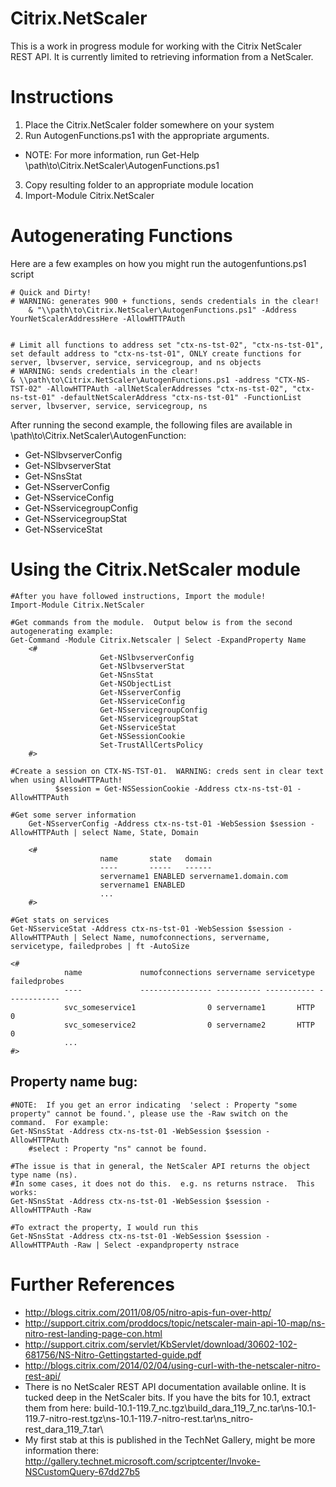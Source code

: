 Citrix.NetScaler
================

This is a work in progress module for working with the Citrix NetScaler REST API.  It is currently limited to retrieving information from a NetScaler.

# Instructions

1. Place the Citrix.NetScaler folder somewhere on your system
2. Run AutogenFunctions.ps1 with the appropriate arguments.
  * NOTE:  For more information, run Get-Help \\path\to\Citrix.NetScaler\AutogenFunctions.ps1
3. Copy resulting folder to an appropriate module location
4. Import-Module Citrix.NetScaler
        
# Autogenerating Functions

Here are a few examples on how you might run the autogenfuntions.ps1 script

    # Quick and Dirty!
    # WARNING: generates 900 + functions, sends credentials in the clear!
        & "\\path\to\Citrix.NetScaler\AutogenFunctions.ps1" -Address YourNetScalerAddressHere -AllowHTTPAuth
   

    # Limit all functions to address set "ctx-ns-tst-02", "ctx-ns-tst-01", set default address to "ctx-ns-tst-01", ONLY create functions for server, lbvserver, service, servicegroup, and ns objects
    # WARNING: sends credentials in the clear!
    & \\path\to\Citrix.NetScaler\AutogenFunctions.ps1 -address "CTX-NS-TST-02" -AllowHTTPAuth -allNetScalerAddresses "ctx-ns-tst-02", "ctx-ns-tst-01" -defaultNetScalerAddress "ctx-ns-tst-01" -FunctionList server, lbvserver, service, servicegroup, ns

After running the second example, the following files are available in \\path\to\Citrix.NetScaler\AutogenFunction:
* Get-NSlbvserverConfig
* Get-NSlbvserverStat
* Get-NSnsStat
* Get-NSserverConfig
* Get-NSserviceConfig
* Get-NSservicegroupConfig
* Get-NSservicegroupStat
* Get-NSserviceStat

# Using the Citrix.NetScaler module

    #After you have followed instructions, Import the module!
    Import-Module Citrix.NetScaler
    
    #Get commands from the module.  Output below is from the second autogenerating example:
    Get-Command -Module Citrix.Netscaler | Select -ExpandProperty Name
        <#
						Get-NSlbvserverConfig
						Get-NSlbvserverStat
						Get-NSnsStat
						Get-NSObjectList
						Get-NSserverConfig
						Get-NSserviceConfig
						Get-NSservicegroupConfig
						Get-NSservicegroupStat
						Get-NSserviceStat
						Get-NSSessionCookie
						Set-TrustAllCertsPolicy
        #>
    
    #Create a session on CTX-NS-TST-01.  WARNING: creds sent in clear text when using AllowHTTPAuth!
			  $session = Get-NSSessionCookie -Address ctx-ns-tst-01 -AllowHTTPAuth
    
    #Get some server information
        Get-NSserverConfig -Address ctx-ns-tst-01 -WebSession $session -AllowHTTPAuth | select Name, State, Domain
        
        <#
						name       state   domain                  
						----       -----   ------                  
						servername1 ENABLED servername1.domain.com
						servername1 ENABLED 
						...
        #>
        
    #Get stats on services
    Get-NSserviceStat -Address ctx-ns-tst-01 -WebSession $session -AllowHTTPAuth | Select Name, numofconnections, servername,  servicetype, failedprobes | ft -AutoSize
    
    <#
				name             numofconnections servername servicetype failedprobes
				----             ---------------- ---------- ----------- ------------
				svc_someservice1                0 servername1       HTTP            0           
				svc_someservice2                0 servername2       HTTP            0           
				...
    #>

## Property name bug:

    #NOTE:  If you get an error indicating  'select : Property "some property" cannot be found.', please use the -Raw switch on the command.  For example:
    Get-NSnsStat -Address ctx-ns-tst-01 -WebSession $session -AllowHTTPAuth
        #select : Property "ns" cannot be found.
        
    #The issue is that in general, the NetScaler API returns the object type name (ns).
    #In some cases, it does not do this.  e.g. ns returns nstrace.  This works:
    Get-NSnsStat -Address ctx-ns-tst-01 -WebSession $session -AllowHTTPAuth -Raw
    
    #To extract the property, I would run this
    Get-NSnsStat -Address ctx-ns-tst-01 -WebSession $session -AllowHTTPAuth -Raw | Select -expandproperty nstrace
   
# Further References
 
* http://blogs.citrix.com/2011/08/05/nitro-apis-fun-over-http/
* http://support.citrix.com/proddocs/topic/netscaler-main-api-10-map/ns-nitro-rest-landing-page-con.html
* http://support.citrix.com/servlet/KbServlet/download/30602-102-681756/NS-Nitro-Gettingstarted-guide.pdf
* http://blogs.citrix.com/2014/02/04/using-curl-with-the-netscaler-nitro-rest-api/
* There is no NetScaler REST API documentation available online.  It is tucked deep in the NetScaler bits.  If you have the bits for 10.1, extract them from here:  build-10.1-119.7_nc.tgz\build_dara_119_7_nc.tar\ns-10.1-119.7-nitro-rest.tgz\ns-10.1-119.7-nitro-rest.tar\ns_nitro-rest_dara_119_7.tar\
* My first stab at this is published in the TechNet Gallery, might be more information there:  http://gallery.technet.microsoft.com/scriptcenter/Invoke-NSCustomQuery-67dd27b5